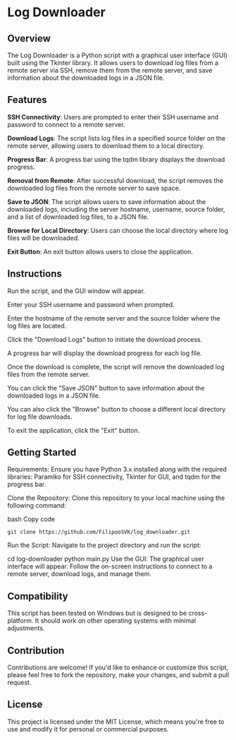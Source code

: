 # **Log Downloader**

## Overview

The Log Downloader is a Python script with a graphical user interface (GUI) built using the Tkinter library. It allows users to download log files from a remote server via SSH, remove them from the remote server, and save information about the downloaded logs in a JSON file.

## **Features**

**SSH Connectivity**: Users are prompted to enter their SSH username and password to connect to a remote server.

**Download Logs**: The script lists log files in a specified source folder on the remote server, allowing users to download them to a local directory.

**Progress Bar**: A progress bar using the tqdm library displays the download progress.

**Removal from Remote**: After successful download, the script removes the downloaded log files from the remote server to save space.

**Save to JSON**: The script allows users to save information about the downloaded logs, including the server hostname, username, source folder, and a list of downloaded log files, to a JSON file.

**Browse for Local Directory**: Users can choose the local directory where log files will be downloaded.

**Exit Button**: An exit button allows users to close the application.

## **Instructions**

Run the script, and the GUI window will appear.

Enter your SSH username and password when prompted.

Enter the hostname of the remote server and the source folder where the log files are located.

Click the "Download Logs" button to initiate the download process.

A progress bar will display the download progress for each log file.

Once the download is complete, the script will remove the downloaded log files from the remote server.

You can click the "Save JSON" button to save information about the downloaded logs in a JSON file.

You can also click the "Browse" button to choose a different local directory for log file downloads.

To exit the application, click the "Exit" button.

## Getting Started

Requirements: Ensure you have Python 3.x installed along with the required libraries: Paramiko for SSH connectivity, Tkinter for GUI, and tqdm for the progress bar.

Clone the Repository: Clone this repository to your local machine using the following command:

bash
Copy code

`git clone https://github.com/FilipooSVK/log_downloader.git`

Run the Script: Navigate to the project directory and run the script:

cd log-downloader
python main.py
Use the GUI: The graphical user interface will appear. Follow the on-screen instructions to connect to a remote server, download logs, and manage them.

## Compatibility
This script has been tested on Windows but is designed to be cross-platform. It should work on other operating systems with minimal adjustments.

## Contribution
Contributions are welcome! If you'd like to enhance or customize this script, please feel free to fork the repository, make your changes, and submit a pull request.

## License
This project is licensed under the MIT License, which means you're free to use and modify it for personal or commercial purposes.
